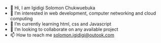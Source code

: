 - 👋 Hi, I am Igidigi Solomon Chukwuebuka
- 👀 I’m interested in web development, computer networking and cloud computing 
- 🌱 I’m currently learning html, css and Javascript 
- 💞️ I’m looking to collaborate on any available project
- 📫 How to reach me solomon.igidigi@outook.com

<!---
Solzate/Solzate is a ✨ special ✨ repository because its `README.md` (this file) appears on your GitHub profile.
You can click the Preview link to take a look at your changes.
--->
